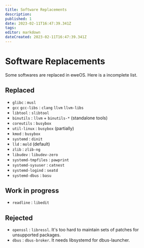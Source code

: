 ```yaml
---
title: Software Replacements
description: 
published: 1
date: 2023-02-11T16:47:39.341Z
tags: 
editor: markdown
dateCreated: 2023-02-11T16:47:39.341Z
---
```


# Software Replacements

Some softwares are replaced in eweOS. Here is a incomplete list.

## Replaced

- `glibc` : `musl`
- `gcc` `gcc-libs` : `clang` `llvm` `llvm-libs`
- `libtool` : `slibtool`
- `binutils` : `llvm` + `binutils-*` (standalone tools)
- `coreutils` : `busybox`
- `util-linux` : `busybox` (partially)
- `kmod` : `busybox`
- `systemd` : `dinit`
- `lld` : `mold` (default)
- `zlib` : `zlib-ng`
- `libudev` : `libudev-zero`
- `systemd-tmpfiles` : `pawprint`
- `systemd-sysuser` : `catnest`
- `systemd-logind` : `seatd`
- `systemd-dbus` : `basu`

## Work in progress

- `readline` : `libedit`

## Rejected

- `openssl` : `libressl`. It's too hard to maintain sets of patches for unsupported packages.
- `dbus` : `dbus-broker`. It needs libsystemd for dbus-launcher.